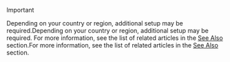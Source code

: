 > [!IMPORTANT]
> <span data-ttu-id="7129f-101">Depending on your country or region, additional setup may be required.</span><span class="sxs-lookup"><span data-stu-id="7129f-101">Depending on your country or region, additional setup may be required.</span></span> <span data-ttu-id="7129f-102">For more information, see the list of related articles in the [See Also](#see-also) section.</span><span class="sxs-lookup"><span data-stu-id="7129f-102">For more information, see the list of related articles in the [See Also](#see-also) section.</span></span>  